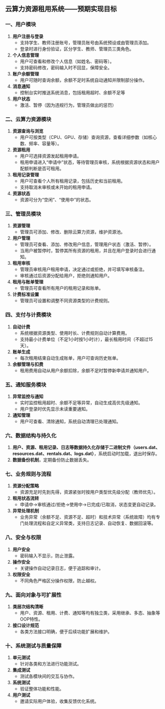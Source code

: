 
## 云算力资源租用系统——预期实现目标

### 一、用户模块
1. **用户注册与登录**
   - 支持学生、教师注册账号，管理员账号由系统预设或由管理员添加。
   - 登录时进行身份验证，区分学生、教师、管理员三类角色。
2. **个人信息管理**
   - 用户可查看和修改个人信息（如姓名、密码等）。
   - 支持密码修改，密码输入时不回显，保障安全。
3. **账户余额管理**
   - 用户可随时查询余额，余额不足时系统自动通知并限制部分操作。
4. **消息通知**
   - 控制台实时推送系统消息，包括租用超时、余额不足等
5. **用户状态**
   - 激活、暂停（因为违规行为，管理员做出的惩罚）

### 二、云算力资源模块
1. **资源查询与浏览**
   - 用户可按类型（CPU、GPU、存储）查询资源，查看详细参数（如核心数、频率、容量等）。
2. **资源租用**
   - 用户可选择资源发起租用申请。
   - 租用申请进入“申请中”状态，等待管理员审核，系统根据资源状态和用户配额判断是否可租用。
3. **租用记录管理**
   - 用户可查看个人所有租用记录，包括历史和当前租用。
   - 支持取消未审核或未开始的租用申请。
4. **资源状态**
   - 资源可分为“空闲”、“使用中”的状态。

### 三、管理员模块
1. **资源管理**
   - 管理员可添加、修改、删除云算力资源，维护资源池。
2. **用户管理**
   - 管理员可查看、添加、修改用户信息，管理用户状态（激活、暂停）。
   - 当用户被暂停时，暂停其所有资源的租用，并且在用户登录时会进行通知。
3. **租用审核**
   - 管理员审核用户租用申请，决定通过或拒绝，并可填写审核备注。
   - 审核通过后资源分配给用户，拒绝则通知用户。
4. **租用与账单管理**
   - 管理员可查看所有用户的租用记录和账单。
5. **计费标准设置**
   - 管理员可设置和调整不同资源类型的计费规则。

### 四、支付与计费模块
1. **自动计费**
   - 系统根据资源类型、使用时长、计费规则自动计算费用。
   - 支持最小计费单位（不足1小时按1小时计），最长租用时间（不超过15天）。
2. **账单生成**
   - 每次租用结束自动生成账单，用户可查询历史账单。
3. **余额管理与扣费**
   - 租用费用自动从用户余额扣除，余额不足时暂停新申请并通知用户。

### 五、通知服务模块
1. **异常监控与通知**
   - 实时监控租用超时、余额不足等异常，自动生成高优先级通知。
   - 用户登录时优先显示未读重要通知。
2. **通知管理**
   - 用户可查看、清除通知，系统自动清理已处理通知。

### 六、数据结构与持久化
1. **用户、资源、租用记录、日志等数据持久化存储于二进制文件（users.dat、resources.dat、rentals.dat、logs.dat）**，系统启动时加载，退出时保存。
2. **数据备份机制**，定期备份防止数据丢失。

### 七、业务规则与流程
1. **资源分配策略**
   - 资源充足时先到先得，资源紧张时按用户类型优先级分配（教师优先）。
2. **租用状态流转**
   - 申请中→审核通过/拒绝→使用中→已完成/已取消，状态变更自动记录。
3. **异常处理机制**
   - 业务异常（余额不足、资源不足、超时）和技术异常（系统故障）均有专门处理流程和自定义异常类，支持日志记录、自动恢复、数据回滚等。

### 八、安全与权限
1. **用户安全**
   - 密码输入不显示，防止泄露。
2. **操作安全**
   - 关键操作自动记录日志，便于追踪和审计。
3. **权限安全**
   - 不同角色严格区分操作权限，防止越权。


### 九、面向对象与可扩展性
1. **类层次结构清晰**
   - 用户、资源、租用、计费、通知等均有独立类，采用继承、多态、抽象等OOP特性。
2. **接口设计规范**
   - 各类方法接口明确，便于后续功能扩展和维护。

### 十、系统测试与质量保障
1. **单元测试**
   - 针对各类和方法进行功能测试。
2. **集成测试**
   - 测试各模块间的交互与协作。
3. **系统测试**
   - 验证整体功能和性能。
4. **用户测试**
   - 邀请实际用户体验，收集反馈优化系统。


        